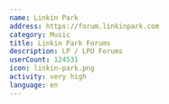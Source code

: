 ```yaml
---
name: Linkin Park
address: https://forum.linkinpark.com
category: Music
title: Linkin Park Forums
description: LP / LPU Forums
userCount: 124531
icon: linkin-park.png
activity: very high
language: en
---
```

